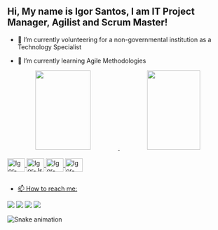 ## Hi, My name is Igor Santos, I am IT Project Manager, Agilist and Scrum Master!

<!--
**igorevanss/igorevanss** is a ✨ _special_ ✨ repository because its `README.md` (this file) appears on your GitHub profile.

Here are some ideas to get you started:
-->

- 🔭 I’m currently volunteering for a non-governmental institution as a Technology Specialist

- 🌱 I’m currently learning Agile Methodologies

<div align="center" style="display: inline_block">
  <a href="https://github.com/igorevanss">
  <img width="50%" height="180em" src="https://github-readme-stats.vercel.app/api?username=igorevanss&show_icons=true&theme=apprentice&include_all_commits=true&count_private=true"/>
  <img width="49%" height="180em" src="https://github-readme-stats.vercel.app/api/top-langs/?username=igorevanss&layout=compact&langs_count=7&theme=apprentice"/>
</div>

<div style="display: inline_block"><br>
  <img align="center" alt="Igor-React" height="30" width="40" src="https://cdn.jsdelivr.net/gh/devicons/devicon/icons/react/react-original.svg">
  <img align="center" alt="Igor-Js" height="30" width="40" src="https://cdn.jsdelivr.net/gh/devicons/devicon/icons/javascript/javascript-original.svg">
  <img align="center" alt="Igor-CSS" height="30" width="40" src="https://cdn.jsdelivr.net/gh/devicons/devicon/icons/css3/css3-plain.svg">
  <img align="center" alt="Igor-HTML" height="30" width="40" src="https://cdn.jsdelivr.net/gh/devicons/devicon/icons/html5/html5-plain.svg">
  <!--
  <img align="right" alt="Igor-pic" height="150" style="border-radius:50px;" src="https://media.discordapp.net/attachments/639956127056134178/890373478988013628/Publicacoes_Instagram_1_1.png?width=676&height=676">
  -->
</div>
  
  ##

- 📫 How to reach me:

<div> 
  <a href="https://www.linkedin.com/in/igorevanss/" target="_blank"><img src="https://img.shields.io/badge/-LinkedIn-%230077B5?style=for-the-badge&logo=linkedin&logoColor=white" target="_blank"></a> 
  <a href = "mailto:igorevans.pro@gmail.com"><img src="https://img.shields.io/badge/-Gmail-%23333?style=for-the-badge&logo=gmail&logoColor=white" target="_blank"></a>
  <a href="https://www.instagram.com/igorevanss/" target="_blank"><img src="https://img.shields.io/badge/-Instagram-%23E4405F?style=for-the-badge&logo=instagram&logoColor=white" target="_blank"></a>
  <a href="https://twitter.com/igorevanss" target="_blank"><img src="https://img.shields.io/badge/Twitter-1DA1F2?style=for-the-badge&logo=twitter&logoColor=white" target="_blank"></a> 
 
  ![Snake animation](https://github.com/igorevanss/igorevanss/blob/output/github-contribution-grid-snake.svg)
 
</div>

